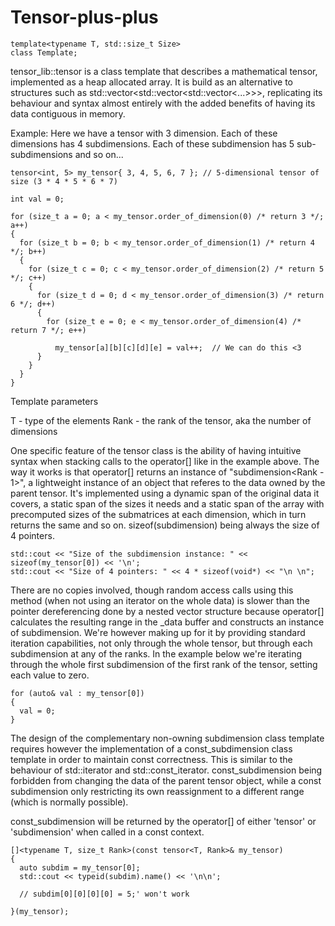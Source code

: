 # Tensor-plus-plus

```
template<typename T, std::size_t Size>
class Template;
```

tensor_lib::tensor is a class template that describes a mathematical tensor, implemented as a heap allocated array. It is build as an alternative
to structures such as std::vector<std::vector<std::vector<...>>>, replicating its behaviour and syntax almost entirely with the added benefits of having its data
contiguous in memory. 

Example: Here we have a tensor with 3 dimension. Each of these dimensions has 4 subdimensions. Each of these subdimension has 5 sub-subdimensions and so on...

```
tensor<int, 5> my_tensor{ 3, 4, 5, 6, 7 }; // 5-dimensional tensor of size (3 * 4 * 5 * 6 * 7)

int val = 0;

for (size_t a = 0; a < my_tensor.order_of_dimension(0) /* return 3 */; a++)
{
  for (size_t b = 0; b < my_tensor.order_of_dimension(1) /* return 4 */; b++)
  {
    for (size_t c = 0; c < my_tensor.order_of_dimension(2) /* return 5 */; c++)
    {
      for (size_t d = 0; d < my_tensor.order_of_dimension(3) /* return 6 */; d++)
      {
        for (size_t e = 0; e < my_tensor.order_of_dimension(4) /* return 7 */; e++)

          my_tensor[a][b][c][d][e] = val++;  // We can do this <3
      }
    }
  }
}
```

Template parameters

T		-	type of the elements
Rank	-	the rank of the tensor, aka the number of dimensions

One specific feature of the tensor class is the ability of having intuitive syntax when stacking calls to the operator[] like in the example above.
The way it works is that operator[] returns an instance of "subdimension<Rank - 1>", a lightweight instance of an object that referes to the data owned by the parent 
tensor. It's implemented using a dynamic span of the original data it covers, a static span of the sizes it needs and a static span of the array with precomputed sizes of 
the submatrices at each dimension, which in turn returns the same and so on. sizeof(subdimension) being always the size of 4 pointers.

```
std::cout << "Size of the subdimension instance: " << sizeof(my_tensor[0]) << '\n';
std::cout << "Size of 4 pointers: " << 4 * sizeof(void*) << "\n \n";
```

There are no copies involved, though random access calls using this method (when not using an iterator on the whole data) is slower than
the pointer dereferencing done by a nested vector structure because operator[] calculates the resulting range in the _data buffer and constructs an instance of 
subdimension. We're however making up for it by providing standard iteration capabilities, not only through the whole tensor,
but through each subdimension at any of the ranks. In the example below we're iterating through the whole first subdimension of the first rank of the tensor, setting 
each value to zero.

```
for (auto& val : my_tensor[0]) 
{
  val = 0;
}
```

The design of the complementary non-owning subdimension class template requires however the implementation of a const_subdimension class template in order to maintain
const correctness. This is similar to the behaviour of std::iterator and std::const_iterator. const_subdimension being forbidden from changing the data of the parent
tensor object, while a const subdimension only restricting its own reassignment to a different range (which is normally possible).


const_subdimension will be returned by the operator[] of either 'tensor' or 'subdimension' when called in a const context.

```
[]<typename T, size_t Rank>(const tensor<T, Rank>& my_tensor)
{
  auto subdim = my_tensor[0];
  std::cout << typeid(subdim).name() << '\n\n';

  // subdim[0][0][0][0] = 5;' won't work 

}(my_tensor);
```

